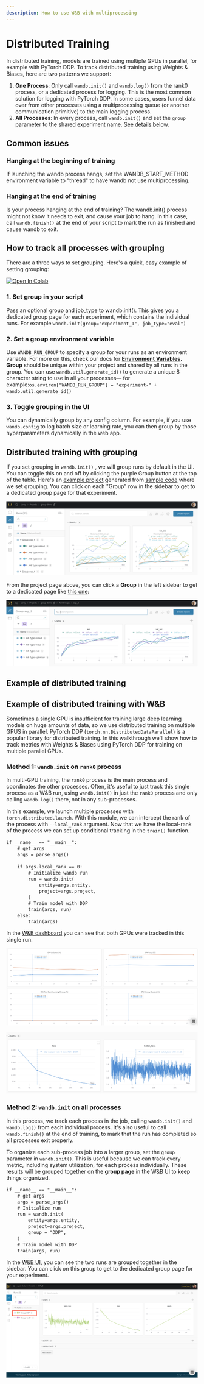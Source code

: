 ```yaml
---
description: How to use W&B with multiprocessing
---
```


# Distributed Training

In distributed training, models are trained using multiple GPUs in parallel, for example with PyTorch DDP. To track distributed training using Weights & Biases, here are two patterns we support:

1. **One Process**: Only call `wandb.init()` and `wandb.log()` from the rank0 process, or a dedicated process for logging. This is the most common solution for logging with PyTorch DDP. In some cases, users funnel data over from other processes using a multiprocessing queue \(or another communication primitive\) to the main logging process.
2. **All Processes**: In every process, call `wandb.init()` and set the `group` parameter to the shared experiment name. [See details below](distributed-training.md#how-to-track-all-processes-with-grouping).

## Common issues

### Hanging at the beginning of training

If launching the wandb process hangs, set the WANDB\_START\_METHOD environment variable to "thread" to have wandb not use multiprocessing.

### Hanging at the end of training

Is your process hanging at the end of training? The wandb.init\(\) process might not know it needs to exit, and cause your job to hang. In this case, call `wandb.finish()` at the end of your script to mark the run as finished and cause wandb to exit.

## How to track all processes with grouping

There are a three ways to set grouping. Here's a quick, easy example of setting grouping:

[![Open In Colab](https://colab.research.google.com/assets/colab-badge.svg)](http://wandb.me/grouping)

### **1. Set group in your script**

Pass an optional group and job\_type to wandb.init\(\). This gives you a dedicated group page for each experiment, which contains the individual runs. For example:`wandb.init(group="experiment_1", job_type="eval")`

### **2. Set a group environment variable**

Use `WANDB_RUN_GROUP` to specify a group for your runs as an environment variable. For more on this, check our docs for [**Environment Variables**](environment-variables.md)**. Group** should be unique within your project and shared by all runs in the group.  You can use `wandb.util.generate_id()` to generate a unique 8 character string to use in all your processes— for example:`os.environ["WANDB_RUN_GROUP"] = "experiment-" + wandb.util.generate_id()`

### **3. Toggle grouping in the UI**

You can dynamically group by any config column. For example, if you use `wandb.config` to log batch size or learning rate, you can then group by those hyperparameters dynamically in the web app. 

## Distributed training with grouping

If you set grouping in `wandb.init()` , we will group runs by default in the UI. You can toggle this on and off by clicking the purple Group button at the top of the table. Here's an [example project](https://wandb.ai/carey/group-demo?workspace=user-carey) generated from [sample code](http://wandb.me/grouping) where we set grouping. You can click on each "Group" row in the sidebar to get to a dedicated group page for that experiment.

![](../.gitbook/assets/image%20%2850%29.png)

From the project page above, you can click a **Group** in the left sidebar to get to a dedicated page like [this one](https://wandb.ai/carey/group-demo/groups/exp_5?workspace=user-carey):

![](../.gitbook/assets/image%20%2851%29.png)

## Example of distributed training

## Example of distributed training with W&B

Sometimes a single GPU is insufficient for training large deep learning models on huge amounts of data, so we use distributed training on multiple GPUS in parallel. PyTorch DDP \(`torch.nn.DistributedDataParallel`\) is a popular library for distributed training. In this walkthrough we'll show how to track metrics with Weights & Biases using PyTorch DDP for training on multiple parallel GPUs.

### Method 1: `wandb.init` on `rank0` process

In multi-GPU training, the `rank0` process is the main process and coordinates the other processes. Often, it's useful to just track this single process as a W&B run, using `wandb.init()` in just the `rank0` process and only calling `wandb.log()` there, not in any sub-processes.

In this example, we launch multiple processes with `torch.distributed.launch`. With this module, we can intercept the rank of the process with `--local_rank` argument. Now that we have the local-rank of the process we can set up conditional tracking in the `train()` function.

```text
if __name__ == "__main__":
    # get args
    args = parse_args()

    if args.local_rank == 0:
        # Initialize wandb run
        run = wandb.init(
            entity=args.entity,
            project=args.project,
        )
        # Train model with DDP
        train(args, run)
    else:
        train(args)
```

In the [W&B dashboard](https://wandb.ai/ayush-thakur/DDP/runs/1s56u3hc) you can see that both GPUs were tracked in this single run.

![](../.gitbook/assets/image%20%2869%29.png)

![](../.gitbook/assets/image%20%2864%29.png)

### Method 2: `wandb.init` on all processes

In this process, we track each process in the job, calling `wandb.init()` and `wandb.log()` from each individual process. It's also useful to call `wandb.finish()` at the end of training, to mark that the run has completed so all processes exit properly.

To organize each sub-process job into a larger group, set the `group` parameter in `wandb.init()`. This is useful because we can track every metric, including system utilization, for each process individually. These results will be grouped together on the **group page** in the W&B UI to keep things organized.

```text
if __name__ == "__main__":
    # get args
    args = parse_args()
    # Initialize run
    run = wandb.init(
        entity=args.entity,
        project=args.project,
        group = "DDP",
    )
    # Train model with DDP
    train(args, run)
```

In the [W&B UI](https://wandb.ai/ayush-thakur/DDP), you can see the two runs are grouped together in the sidebar. You can click on this group to get to the dedicated group page for your experiment.

![](../.gitbook/assets/image%20%2863%29.png)

